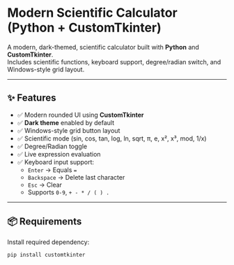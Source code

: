 # Modern Scientific Calculator (Python + CustomTkinter)

A modern, dark-themed, scientific calculator built with **Python** and **CustomTkinter**.  
Includes scientific functions, keyboard support, degree/radian switch, and Windows-style grid layout.

---

## ✨ Features

- ✅ Modern rounded UI using **CustomTkinter**
- ✅ **Dark theme** enabled by default
- ✅ Windows-style grid button layout
- ✅ Scientific mode (sin, cos, tan, log, ln, sqrt, π, e, x², x³, mod, 1/x)
- ✅ Degree/Radian toggle
- ✅ Live expression evaluation
- ✅ Keyboard input support:
  - `Enter` → Equals `=`
  - `Backspace` → Delete last character
  - `Esc` → Clear
  - Supports `0-9`, `+ - * / ( ) .`

---

## 📦 Requirements

Install required dependency:

```bash
pip install customtkinter
